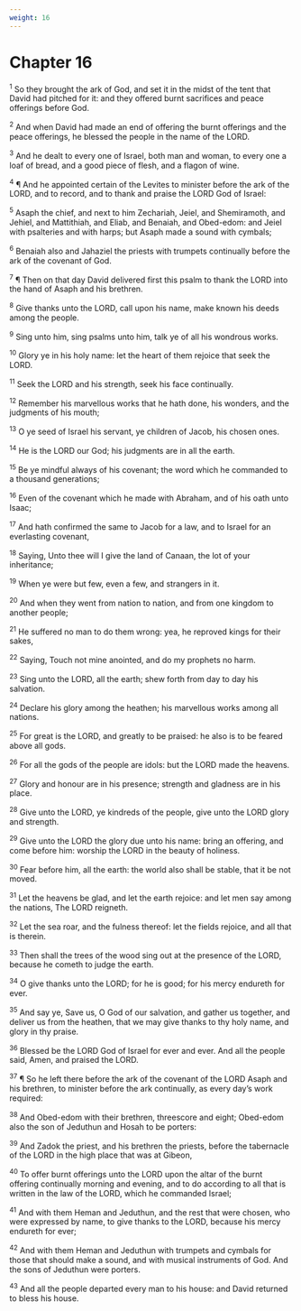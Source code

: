 ```yaml
---
weight: 16
---
```


# Chapter 16

<sup>1</sup> So they brought the ark of God, and set it in the midst of the tent that David had pitched for it: and they offered burnt sacrifices and peace offerings before God. 

<sup>2</sup> And when David had made an end of offering the burnt offerings and the peace offerings, he blessed the people in the name of the LORD. 

<sup>3</sup> And he dealt to every one of Israel, both man and woman, to every one a loaf of bread, and a good piece of flesh, and a flagon of wine. 

<sup>4</sup> ¶ And he appointed certain of the Levites to minister before the ark of the LORD, and to record, and to thank and praise the LORD God of Israel: 

<sup>5</sup> Asaph the chief, and next to him Zechariah, Jeiel, and Shemiramoth, and Jehiel, and Mattithiah, and Eliab, and Benaiah, and Obed-edom: and Jeiel with psalteries and with harps; but Asaph made a sound with cymbals; 

<sup>6</sup> Benaiah also and Jahaziel the priests with trumpets continually before the ark of the covenant of God. 

<sup>7</sup> ¶ Then on that day David delivered first this psalm to thank the LORD into the hand of Asaph and his brethren. 

<sup>8</sup> Give thanks unto the LORD, call upon his name, make known his deeds among the people. 

<sup>9</sup> Sing unto him, sing psalms unto him, talk ye of all his wondrous works. 

<sup>10</sup> Glory ye in his holy name: let the heart of them rejoice that seek the LORD. 

<sup>11</sup> Seek the LORD and his strength, seek his face continually. 

<sup>12</sup> Remember his marvellous works that he hath done, his wonders, and the judgments of his mouth; 

<sup>13</sup> O ye seed of Israel his servant, ye children of Jacob, his chosen ones. 

<sup>14</sup> He is the LORD our God; his judgments are in all the earth. 

<sup>15</sup> Be ye mindful always of his covenant; the word which he commanded to a thousand generations; 

<sup>16</sup> Even of the covenant which he made with Abraham, and of his oath unto Isaac; 

<sup>17</sup> And hath confirmed the same to Jacob for a law, and to Israel for an everlasting covenant, 

<sup>18</sup> Saying, Unto thee will I give the land of Canaan, the lot of your inheritance; 

<sup>19</sup> When ye were but few, even a few, and strangers in it. 

<sup>20</sup> And when they went from nation to nation, and from one kingdom to another people; 

<sup>21</sup> He suffered no man to do them wrong: yea, he reproved kings for their sakes, 

<sup>22</sup> Saying, Touch not mine anointed, and do my prophets no harm. 

<sup>23</sup> Sing unto the LORD, all the earth; shew forth from day to day his salvation. 

<sup>24</sup> Declare his glory among the heathen; his marvellous works among all nations. 

<sup>25</sup> For great is the LORD, and greatly to be praised: he also is to be feared above all gods. 

<sup>26</sup> For all the gods of the people are idols: but the LORD made the heavens. 

<sup>27</sup> Glory and honour are in his presence; strength and gladness are in his place. 

<sup>28</sup> Give unto the LORD, ye kindreds of the people, give unto the LORD glory and strength. 

<sup>29</sup> Give unto the LORD the glory due unto his name: bring an offering, and come before him: worship the LORD in the beauty of holiness. 

<sup>30</sup> Fear before him, all the earth: the world also shall be stable, that it be not moved. 

<sup>31</sup> Let the heavens be glad, and let the earth rejoice: and let men say among the nations, The LORD reigneth. 

<sup>32</sup> Let the sea roar, and the fulness thereof: let the fields rejoice, and all that is therein. 

<sup>33</sup> Then shall the trees of the wood sing out at the presence of the LORD, because he cometh to judge the earth. 

<sup>34</sup> O give thanks unto the LORD; for he is good; for his mercy endureth for ever. 

<sup>35</sup> And say ye, Save us, O God of our salvation, and gather us together, and deliver us from the heathen, that we may give thanks to thy holy name, and glory in thy praise. 

<sup>36</sup> Blessed be the LORD God of Israel for ever and ever. And all the people said, Amen, and praised the LORD. 

<sup>37</sup> ¶ So he left there before the ark of the covenant of the LORD Asaph and his brethren, to minister before the ark continually, as every day’s work required: 

<sup>38</sup> And Obed-edom with their brethren, threescore and eight; Obed-edom also the son of Jeduthun and Hosah to be porters: 

<sup>39</sup> And Zadok the priest, and his brethren the priests, before the tabernacle of the LORD in the high place that was at Gibeon, 

<sup>40</sup> To offer burnt offerings unto the LORD upon the altar of the burnt offering continually morning and evening, and to do according to all that is written in the law of the LORD, which he commanded Israel; 

<sup>41</sup> And with them Heman and Jeduthun, and the rest that were chosen, who were expressed by name, to give thanks to the LORD, because his mercy endureth for ever; 

<sup>42</sup> And with them Heman and Jeduthun with trumpets and cymbals for those that should make a sound, and with musical instruments of God. And the sons of Jeduthun were porters. 

<sup>43</sup> And all the people departed every man to his house: and David returned to bless his house. 


